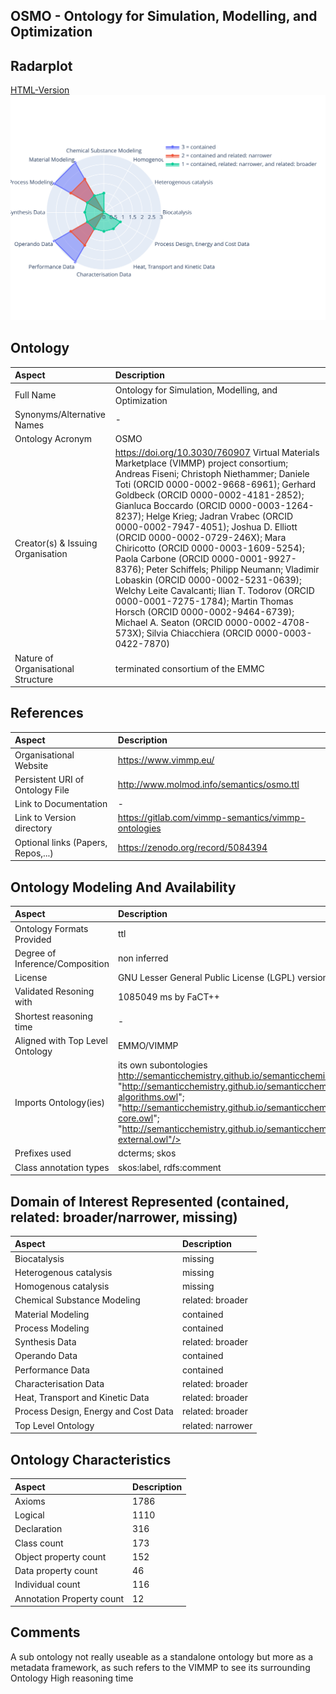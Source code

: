 ## OSMO - Ontology for Simulation, Modelling, and Optimization

 ## Radarplot 
 [HTML-Version](../radarplots/Radarplot_OSMO.html) ![Radarplot for Domains of ontology OSMO](../radarplots/Radarplot_OSMO.svg) 
## Ontology
|Aspect |Description| 
 |:---|:---|
| Full Name | Ontology for Simulation, Modelling, and Optimization |
| Synonyms/Alternative Names | - |
| Ontology Acronym | OSMO |
| Creator(s) & Issuing Organisation | https://doi.org/10.3030/760907 Virtual Materials Marketplace (VIMMP) project consortium; Andreas Fiseni; Christoph Niethammer; Daniele Toti (ORCID 0000-0002-9668-6961); Gerhard Goldbeck (ORCID 0000-0002-4181-2852); Gianluca Boccardo (ORCID 0000-0003-1264-8237); Helge Krieg; Jadran Vrabec (ORCID 0000-0002-7947-4051); Joshua D. Elliott (ORCID 0000-0002-0729-246X); Mara Chiricotto (ORCID 0000-0003-1609-5254); Paola Carbone (ORCID 0000-0001-9927-8376); Peter Schiffels; Philipp Neumann; Vladimir Lobaskin (ORCID 0000-0002-5231-0639); Welchy Leite Cavalcanti; Ilian T. Todorov (ORCID 0000-0001-7275-1784); Martin Thomas Horsch (ORCID 0000-0002-9464-6739); Michael A. Seaton (ORCID 0000-0002-4708-573X); Silvia Chiacchiera (ORCID 0000-0003-0422-7870) |
| Nature of Organisational Structure | terminated consortium of the EMMC |

## References
|Aspect |Description| 
 |:---|:---|
| Organisational Website | https://www.vimmp.eu/ |
| Persistent URI of Ontology File | http://www.molmod.info/semantics/osmo.ttl |
| Link to Documentation | - |
| Link to Version directory | https://gitlab.com/vimmp-semantics/vimmp-ontologies |
| Optional links (Papers, Repos,...) | https://zenodo.org/record/5084394 |

## Ontology Modeling And Availability
|Aspect |Description| 
 |:---|:---|
| Ontology Formats Provided | ttl |
| Degree of Inference/Composition | non inferred |
| License | GNU Lesser General Public License (LGPL) version 3 |
| Validated Resoning with | 1085049 ms by FaCT++ |
| Shortest reasoning time | - |
| Aligned with Top Level Ontology | EMMO/VIMMP |
| Imports Ontology(ies) | its own subontologies http://semanticchemistry.github.io/semanticchemistry/ontology/cdk.owl"; "http://semanticchemistry.github.io/semanticchemistry/ontology/cheminf-algorithms.owl"; "http://semanticchemistry.github.io/semanticchemistry/ontology/cheminf-core.owl"; "http://semanticchemistry.github.io/semanticchemistry/ontology/cheminf-external.owl"/> |
| Prefixes used | dcterms; skos |
| Class annotation types | skos:label, rdfs:comment |

## Domain of Interest Represented (contained, related: broader/narrower, missing)
|Aspect |Description| 
 |:---|:---|
| Biocatalysis | missing |
| Heterogenous catalysis | missing |
| Homogenous catalysis | missing |
| Chemical Substance Modeling | related: broader |
| Material Modeling | contained |
| Process Modeling | contained |
| Synthesis Data | related: broader |
| Operando Data | contained |
| Performance Data | contained |
| Characterisation Data | related: broader |
| Heat, Transport and Kinetic Data | related: broader |
| Process Design, Energy and Cost Data | related: broader |
| Top Level Ontology | related: narrower |

## Ontology Characteristics
|Aspect |Description| 
 |:---|:---|
| Axioms | 1786 |
| Logical | 1110 |
| Declaration | 316 |
| Class count | 173 |
| Object property count | 152 |
| Data property count | 46 |
| Individual count | 116 |
| Annotation Property count | 12 |

## Comments
A sub ontology not really useable as a standalone ontology but more as a metadata framework, as such refers to the VIMMP to see its surrounding Ontology
High reasoning time
